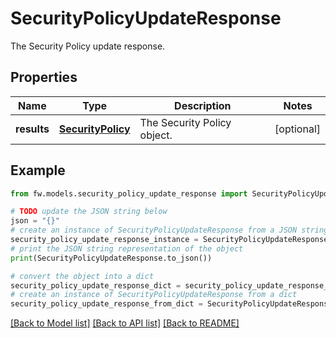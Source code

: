 # SecurityPolicyUpdateResponse

The Security Policy update response.

## Properties

Name | Type | Description | Notes
------------ | ------------- | ------------- | -------------
**results** | [**SecurityPolicy**](SecurityPolicy.md) | The Security Policy object. | [optional] 

## Example

```python
from fw.models.security_policy_update_response import SecurityPolicyUpdateResponse

# TODO update the JSON string below
json = "{}"
# create an instance of SecurityPolicyUpdateResponse from a JSON string
security_policy_update_response_instance = SecurityPolicyUpdateResponse.from_json(json)
# print the JSON string representation of the object
print(SecurityPolicyUpdateResponse.to_json())

# convert the object into a dict
security_policy_update_response_dict = security_policy_update_response_instance.to_dict()
# create an instance of SecurityPolicyUpdateResponse from a dict
security_policy_update_response_from_dict = SecurityPolicyUpdateResponse.from_dict(security_policy_update_response_dict)
```
[[Back to Model list]](../README.md#documentation-for-models) [[Back to API list]](../README.md#documentation-for-api-endpoints) [[Back to README]](../README.md)



